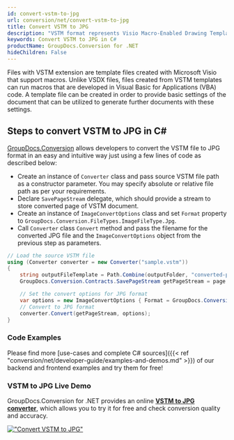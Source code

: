 ```yaml
---
id: convert-vstm-to-jpg
url: conversion/net/convert-vstm-to-jpg
title: Convert VSTM to JPG
description: "VSTM format represents Visio Macro-Enabled Drawing Template with .vstm extension. Learn how to convert VSTM to JPG file programmatically in C# language using GroupDocs.Conversion for .NET library."
keywords: Convert VSTM to JPG in C#
productName: GroupDocs.Conversion for .NET
hideChildren: False
---
```


Files with VSTM extension are template files created with Microsoft Visio that support macros. Unlike VSDX files, files created from VSTM templates can run macros that are developed in Visual Basic for Applications (VBA) code. A template file can be created in order to provide basic settings of the document that can be utilized to generate further documents with these settings.

## Steps to convert VSTM to JPG in C#

[GroupDocs.Conversion](https://products.groupdocs.com/conversion/net) allows developers to convert the VSTM file to JPG format in an easy and intuitive way just using a few lines of code as described below:

* Create an instance of `Converter` class and pass source VSTM file path as a constructor parameter. You may specify absolute or relative file path as per your requirements. 
* Declare `SavePageStream` delegate, which should provide a stream to store converted page of VSTM document.
* Create an instance of `ImageConvertOptions` class and set `Format` property to `GroupDocs.Conversion.FileTypes.ImageFileType.Jpg`.
* Call `Converter` class `Convert` method and pass the filename for the converted JPG file and the `ImageConvertOptions` object from the previous step as parameters.

```csharp
// Load the source VSTM file
using (Converter converter = new Converter("sample.vstm"))
{
    string outputFileTemplate = Path.Combine(outputFolder, "converted-page-{0}.jpg");
    GroupDocs.Conversion.Contracts.SavePageStream getPageStream = page => new FileStream(string.Format(outputFileTemplate, page), FileMode.Create);

    // Set the convert options for JPG format
    var options = new ImageConvertOptions { Format = GroupDocs.Conversion.FileTypes.ImageFileType.Jpg };   
    // Convert to JPG format
    converter.Convert(getPageStream, options);
}
```

### Code Examples

Please find more [use-cases and complete C# sources]({{< ref "conversion/net/developer-guide/examples-and-demos.md" >}}) of our backend and frontend examples and try them for free!

### VSTM to JPG Live Demo

GroupDocs.Conversion for .NET provides an online [**VSTM to JPG converter**](https://products.groupdocs.app/conversion/vstm-to-jpg), which allows you to try it for free and check conversion quality and accuracy.

[!["Convert VSTM to JPG"](conversion/net/images/convert-to-jpg/convert-vstm-to-jpg.png)](https://products.groupdocs.app/conversion/vstm-to-jpg)
